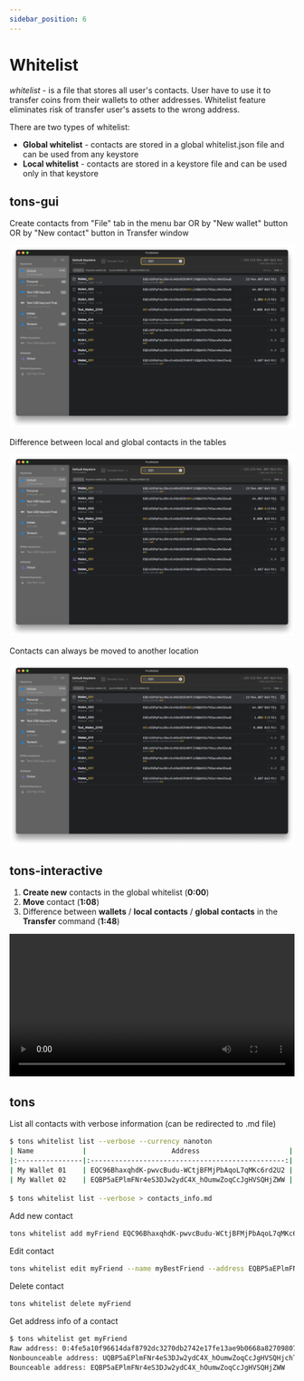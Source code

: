 ```yaml
---
sidebar_position: 6
---
```

# Whitelist

*whitelist* - is a file that stores all user's contacts.
User have to use it to transfer coins from their wallets to other addresses. 
Whitelist feature eliminates risk of transfer user's assets to the wrong address.


There are two types of whitelist: 
- **Global whitelist** - contacts are stored in a global whitelist.json file and can be used from any keystore
- **Local whitelist** - contacts are stored in a keystore file and can be used only in that keystore

## tons-gui

Create contacts from "File" tab in the menu bar OR by "New wallet" button OR by "New contact" button in Transfer window

![tons-gui-create-new-keystore](/img/gui.png) 

Difference between local and global contacts in the tables

![tons-gui-create-new-keystore](/img/gui.png)

Contacts can always be moved to another location

![tons-gui-create-new-keystore](/img/gui.png)

## tons-interactive

1. **Create new** contacts in the global whitelist (**0:00**) <br />
2. **Move** contact (**1:08**) <br />
3. Difference between **wallets** / **local contacts** / **global contacts** in the **Transfer** command (**1:48**)


<video controls width="100%" height="auto">
  <source src="https://tonfactory.github.io/tons-docs/vid/tons-interactive-whitelist.mov" type="video/mp4" />
</video>



## tons


List all contacts with verbose information (can be redirected to .md file)

```bash
$ tons whitelist list --verbose --currency nanoton
| Name            |                     Address                      |  State   |        Balance |
|:----------------|:------------------------------------------------:|:--------:|---------------:|
| My Wallet 01    | EQC96BhaxqhdK-pwvcBudu-WCtjBFMjPbAqoL7qMKc6rd2U2 |  Uninit  |            0.0 |
| My Wallet 02    | EQBP5aEPlmFNr4eS3DJw2ydC4X_hOumwZoqCcJgHVSQHjZWW |  Uninit  |            0.0 |

$ tons whitelist list --verbose > contacts_info.md
```

Add new contact
```bash
tons whitelist add myFriend EQC96BhaxqhdK-pwvcBudu-WCtjBFMjPbAqoL7qMKc6rd2U2
```

Edit contact
```bash
tons whitelist edit myFriend --name myBestFriend --address EQBP5aEPlmFNr4eS3DJw2ydC4X_hOumwZoqCcJgHVSQHjZWW
```

Delete contact
```bash
tons whitelist delete myFriend
```

Get address info of a contact
```bash
$ tons whitelist get myFriend
Raw address: 0:4fe5a10f96614daf8792dc3270db2742e17fe13ae9b0668a827098075524078d
Nonbounceable address: UQBP5aEPlmFNr4eS3DJw2ydC4X_hOumwZoqCcJgHVSQHjchT
Bounceable address: EQBP5aEPlmFNr4eS3DJw2ydC4X_hOumwZoqCcJgHVSQHjZWW
```
